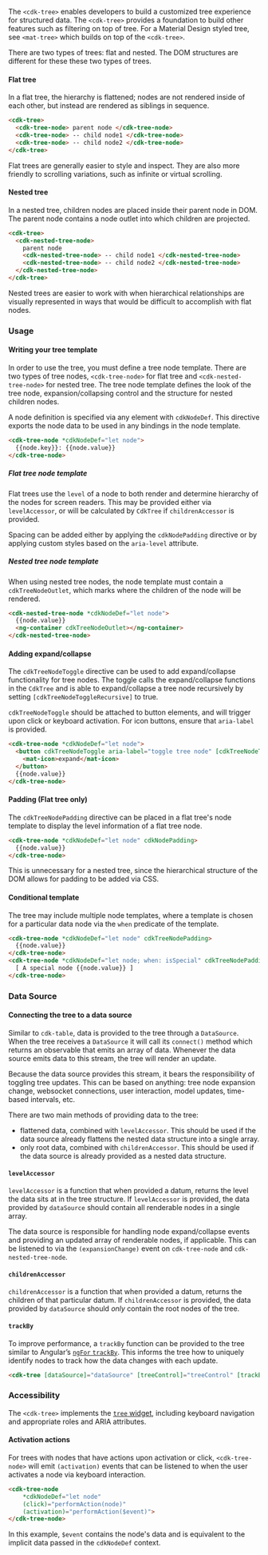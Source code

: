 The `<cdk-tree>` enables developers to build a customized tree experience for structured data. The
`<cdk-tree>` provides a foundation to build other features such as filtering on top of tree.
For a Material Design styled tree, see `<mat-tree>` which builds on top of the `<cdk-tree>`.

There are two types of trees: flat and nested. The DOM structures are different for these
these two types of trees.

#### Flat tree

In a flat tree, the hierarchy is flattened; nodes are not rendered inside of each other, but instead
are rendered as siblings in sequence.

```html
<cdk-tree>
  <cdk-tree-node> parent node </cdk-tree-node>
  <cdk-tree-node> -- child node1 </cdk-tree-node>
  <cdk-tree-node> -- child node2 </cdk-tree-node>
</cdk-tree>

```

<!-- example(cdk-tree-flat) -->

Flat trees are generally easier to style and inspect. They are also more friendly to scrolling
variations, such as infinite or virtual scrolling.


#### Nested tree

In a nested tree, children nodes are placed inside their parent node in DOM. The parent node
contains a node outlet into which children are projected.

```html
<cdk-tree>
  <cdk-nested-tree-node>
    parent node
    <cdk-nested-tree-node> -- child node1 </cdk-nested-tree-node>
    <cdk-nested-tree-node> -- child node2 </cdk-nested-tree-node>
  </cdk-nested-tree-node>
</cdk-tree>
```

<!-- example(cdk-tree-nested) -->

Nested trees are easier to work with when hierarchical relationships are visually represented in
ways that would be difficult to accomplish with flat nodes.


### Usage

#### Writing your tree template

In order to use the tree, you must define a tree node template. There are two types of tree nodes,
`<cdk-tree-node>` for flat tree and `<cdk-nested-tree-node>` for nested tree. The tree node
template defines the look of the tree node, expansion/collapsing control and the structure for
nested children nodes.

A node definition is specified via any element with `cdkNodeDef`. This directive exports the node
data to be used in any bindings in the node template.

```html
<cdk-tree-node *cdkNodeDef="let node">
  {{node.key}}: {{node.value}}
</cdk-tree-node>
```

##### Flat tree node template

Flat trees use the `level` of a node to both render and determine hierarchy of the nodes for screen
readers. This may be provided either via `levelAccessor`, or will be calculated by `CdkTree` if
`childrenAccessor` is provided.

Spacing can be added either by applying the `cdkNodePadding` directive or by applying custom styles
based on the `aria-level` attribute.


##### Nested tree node template

When using nested tree nodes, the node template must contain a `cdkTreeNodeOutlet`, which marks
where the children of the node will be rendered.

```html
<cdk-nested-tree-node *cdkNodeDef="let node">
  {{node.value}}
  <ng-container cdkTreeNodeOutlet></ng-container>
</cdk-nested-tree-node>
```

#### Adding expand/collapse

The `cdkTreeNodeToggle` directive can be used to add expand/collapse functionality for tree nodes.
The toggle calls the expand/collapse functions in the `CdkTree` and is able to expand/collapse
a tree node recursively by setting `[cdkTreeNodeToggleRecursive]` to true.

`cdkTreeNodeToggle` should be attached to button elements, and will trigger upon click or keyboard
activation. For icon buttons, ensure that `aria-label` is provided.

```html
<cdk-tree-node *cdkNodeDef="let node">
  <button cdkTreeNodeToggle aria-label="toggle tree node" [cdkTreeNodeToggleRecursive]="true">
    <mat-icon>expand</mat-icon>
  </button>
  {{node.value}}
</cdk-tree-node>
```

#### Padding (Flat tree only)

The `cdkTreeNodePadding` directive can be placed in a flat tree's node template to display the level
information of a flat tree node.

```html
<cdk-tree-node *cdkNodeDef="let node" cdkNodePadding>
  {{node.value}}
</cdk-tree-node>
```

This is unnecessary for a nested tree, since the hierarchical structure of the DOM allows for
padding to be added via CSS.


#### Conditional template

The tree may include multiple node templates, where a template is chosen
for a particular data node via the `when` predicate of the template.

```html
<cdk-tree-node *cdkNodeDef="let node" cdkTreeNodePadding>
  {{node.value}}
</cdk-tree-node>
<cdk-tree-node *cdkNodeDef="let node; when: isSpecial" cdkTreeNodePadding>
  [ A special node {{node.value}} ]
</cdk-tree-node>
```

### Data Source

#### Connecting the tree to a data source

Similar to `cdk-table`, data is provided to the tree through a `DataSource`. When the tree receives
a `DataSource` it will call its `connect()` method which returns an observable that emits an array
of data. Whenever the data source emits data to this stream, the tree will render an update.

Because the data source provides this stream, it bears the responsibility of toggling tree
updates. This can be based on anything: tree node expansion change, websocket connections, user
interaction, model updates, time-based intervals, etc.

There are two main methods of providing data to the tree:

* flattened data, combined with `levelAccessor`. This should be used if the data source already
  flattens the nested data structure into a single array.
* only root data, combined with `childrenAccessor`. This should be used if the data source is
  already provided as a nested data structure.

#### `levelAccessor`

`levelAccessor` is a function that when provided a datum, returns the level the data sits at in the
tree structure. If `levelAccessor` is provided, the data provided by `dataSource` should contain all
renderable nodes in a single array.

The data source is responsible for handling node expand/collapse events and providing an updated
array of renderable nodes, if applicable. This can be listened to via the `(expansionChange)` event
on `cdk-tree-node` and `cdk-nested-tree-node`.

#### `childrenAccessor`

`childrenAccessor` is a function that when provided a datum, returns the children of that particular
datum. If `childrenAccessor` is provided, the data provided by `dataSource` should _only_ contain
the root nodes of the tree.

#### `trackBy`

To improve performance, a `trackBy` function can be provided to the tree similar to Angular’s
[`ngFor` `trackBy`](https://angular.io/api/common/NgForOf#change-propagation). This informs the
tree how to uniquely identify nodes to track how the data changes with each update.

```html
<cdk-tree [dataSource]="dataSource" [treeControl]="treeControl" [trackBy]="trackByFn">
```

### Accessibility

The `<cdk-tree>` implements the [`tree` widget](https://www.w3.org/WAI/ARIA/apg/patterns/treeview/),
including keyboard navigation and appropriate roles and ARIA attributes.

#### Activation actions

For trees with nodes that have actions upon activation or click, `<cdk-tree-node>` will emit
`(activation)` events that can be listened to when the user activates a node via keyboard
interaction.

```html
<cdk-tree-node
    *cdkNodeDef="let node"
    (click)="performAction(node)"
    (activation)="performAction($event)">
</cdk-tree-node>
```

In this example, `$event` contains the node's data and is equivalent to the implicit data passed in
the `cdkNodeDef` context.
